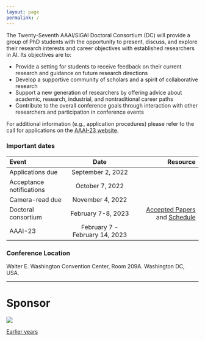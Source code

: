```yaml
---
layout: page
permalink: /
---
```


The Twenty-Seventh AAAI/SIGAI Doctoral Consortium (DC) will provide a group of PhD students with the opportunity to present, discuss, and explore their research interests and career objectives with established researchers in AI. Its objectives are to:
- Provide a setting for students to receive feedback on their current research and guidance on future research directions
- Develop a supportive community of scholars and a spirit of collaborative research
- Support a new generation of researchers by offering advice about academic, research, industrial, and nontraditional career paths
- Contribute to the overall conference goals through interaction with other researchers and participation in conference events

For additional information (e.g., application procedures) please refer to the call for applications on the [AAAI-23 website](https://aaai.org/Conferences/AAAI-23/).


### Important dates

| Event       | Date     | Resource     |
| :------------- | :----------: | -----------: |
|  Applications due | September 2, 2022  |    |
|  Acceptance notifications | October 7, 2022 | |
|  Camera-read due | November 4, 2022 | |
|  Doctoral consortium | February 7-8, 2023 | [Accepted Papers](/dc2023/papers) and [Schedule](/dc2023/schedule) |
|  AAAI-23 | February 7 - February 14, 2023 | |

### Conference Location
Walter E. Washington Convention Center, Room 209A.
Washington DC, USA. 


----------
# Sponsor

![](/dc2023/images/AIJ-logo.jpeg)

[Earlier years](/)
